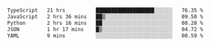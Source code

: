 <!-- <img align='right' src="https://github-readme-stats-eight-rose-90.vercel.app
/api?username=JesusJimenezG&show_icons=true&theme=radical">

### Hi there 👋 My name is Jesús.
- I'm a Computer Engineering student.
- I'm currently working as a Full stack Web developer and native Android Developer.

- Proghead.
- Inlärning svenska
- I also like to translate music on my YouTube channel. [![YouTube Views](https://img.shields.io/youtube/channel/views/UCWnlcC4_sV9Imcy9ysQpxHA?style=social)](https://www.youtube.com/channel/UCWnlcC4_sV9Imcy9ysQpxHA) -->
<!-- ![banner](https://github.com/JesusJimenezG/JesusJimenezG/blob/main/1.png) -->

<!--START_SECTION:waka-->

```txt
TypeScript   21 hrs          ███████████████████░░░░░░   76.35 %
JavaScript   2 hrs 36 mins   ██▒░░░░░░░░░░░░░░░░░░░░░░   09.50 %
Python       2 hrs 16 mins   ██░░░░░░░░░░░░░░░░░░░░░░░   08.28 %
JSON         1 hr 17 mins    █▒░░░░░░░░░░░░░░░░░░░░░░░   04.72 %
YAML         9 mins          ░░░░░░░░░░░░░░░░░░░░░░░░░   00.59 %
```

<!--END_SECTION:waka-->

<!--
**JesusJimenezG/JesusJimenezG** is a ✨ _special_ ✨ repository because its `README.md` (this file) appears on your GitHub profile.

Here are some ideas to get you started:

- 🔭 I’m currently working on ...
- 🌱 I’m currently learning ...
- 👯 I’m looking to collaborate on ...
- 🤔 I’m looking for help with ...
- 💬 Ask me about ...
- 📫 How to reach me: ...
- 😄 Pronouns: ...
- ⚡ Fun fact: ...
-->
